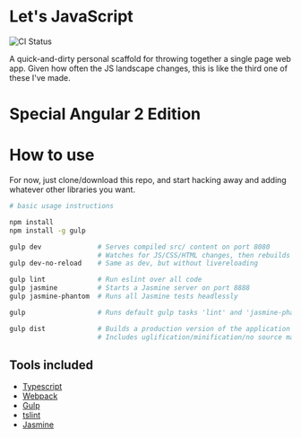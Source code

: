 # Let's JavaScript

![CI Status](https://travis-ci.org/pmeskers/lets_javascript.svg?branch=master)

A quick-and-dirty personal scaffold for throwing together a single page web app. Given how often the JS landscape changes, this is like the third one of these I've made.

# Special Angular 2 Edition

# How to use

For now, just clone/download this repo, and start hacking away and adding whatever other libraries you want. 

```bash
# basic usage instructions

npm install
npm install -g gulp

gulp dev              # Serves compiled src/ content on port 8080
                      # Watches for JS/CSS/HTML changes, then rebuilds and reloads
gulp dev-no-reload    # Same as dev, but without livereloading

gulp lint             # Run eslint over all code
gulp jasmine          # Starts a Jasmine server on port 8888
gulp jasmine-phantom  # Runs all Jasmine tests headlessly

gulp                  # Runs default gulp tasks 'lint' and 'jasmine-phantom'

gulp dist             # Builds a production version of the application into 'dist/'
                      # Includes uglification/minification/no source maps.
```

## Tools included

* [Typescript](https://www.typescriptlang.org/)
* [Webpack](https://github.com/webpack/webpack)
* [Gulp](http://gulpjs.com)
* [tslint](https://github.com/palantir/tslint)
* [Jasmine](http://jasmine.github.io/)
